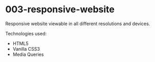 # 003-responsive-website

Responsive website viewable in all different resolutions and devices. 

Technologies used:
- HTML5
- Vanilla CSS3
- Media Queries
